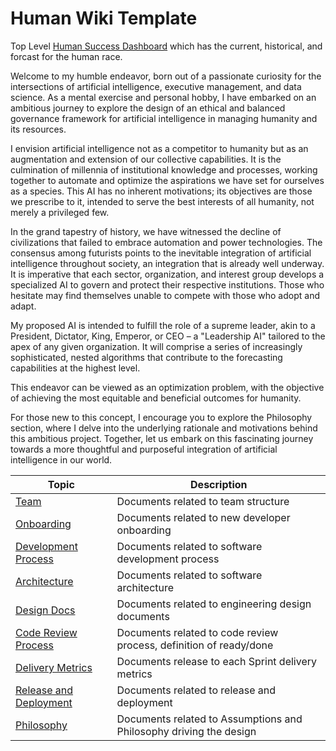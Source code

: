 # Human Wiki Template

Top Level [Human Success Dashboard](https://colab.research.google.com/drive/1q1huNZ9eN4L39OijFH472mIJ1Rf5K_5C#scrollTo=qcxOdaUy72e0) which has the current, historical, and forcast for the human race.


Welcome to my humble endeavor, born out of a passionate curiosity for the intersections of artificial intelligence, executive management, and data science. As a mental exercise and personal hobby, I have embarked on an ambitious journey to explore the design of an ethical and balanced governance framework for artificial intelligence in managing humanity and its resources.

I envision artificial intelligence not as a competitor to humanity but as an augmentation and extension of our collective capabilities. It is the culmination of millennia of institutional knowledge and processes, working together to automate and optimize the aspirations we have set for ourselves as a species. This AI has no inherent motivations; its objectives are those we prescribe to it, intended to serve the best interests of all humanity, not merely a privileged few.

In the grand tapestry of history, we have witnessed the decline of civilizations that failed to embrace automation and power technologies. The consensus among futurists points to the inevitable integration of artificial intelligence throughout society, an integration that is already well underway. It is imperative that each sector, organization, and interest group develops a specialized AI to govern and protect their respective institutions. Those who hesitate may find themselves unable to compete with those who adopt and adapt.

My proposed AI is intended to fulfill the role of a supreme leader, akin to a President, Dictator, King, Emperor, or CEO – a "Leadership AI" tailored to the apex of any given organization. It will comprise a series of increasingly sophisticated, nested algorithms that contribute to the forecasting capabilities at the highest level.

This endeavor can be viewed as an optimization problem, with the objective of achieving the most equitable and beneficial outcomes for humanity.

For those new to this concept, I encourage you to explore the Philosophy section, where I delve into the underlying rationale and motivations behind this ambitious project. Together, let us embark on this fascinating journey towards a more thoughtful and purposeful integration of artificial intelligence in our world.


| Topic                                                 | Description                                                  |
| ----------------------------------------------------- | ------------------------------------------------------------ |
| [Team](./01-team)                                     | Documents related to team structure                          |
| [Onboarding](./02-onboarding)                         | Documents related to new developer onboarding                |
| [Development Process](./03-development-process)       | Documents related to software development process            |
| [Architecture](./04-architecture)                     | Documents related to software architecture                   |
| [Design Docs](./05-design-docs)                       | Documents related to engineering design documents            |
| [Code Review Process](./06-code-review-process)       | Documents related to code review process, definition of ready/done |
| [Delivery Metrics](./07-delivery-metrics)             | Documents release to each Sprint delivery metrics            |
| [Release and Deployment](./08-release-and-deployment) | Documents related to release and deployment                  |
| [Philosophy](./09-Philosophy) | Documents related to Assumptions and Philosophy driving the design                  |

